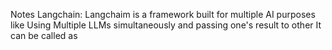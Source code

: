 Notes
Langchain: Langchaim is a framework built for multiple AI purposes like
Using Multiple LLMs simultaneously and passing one's result to other
It can be called as
